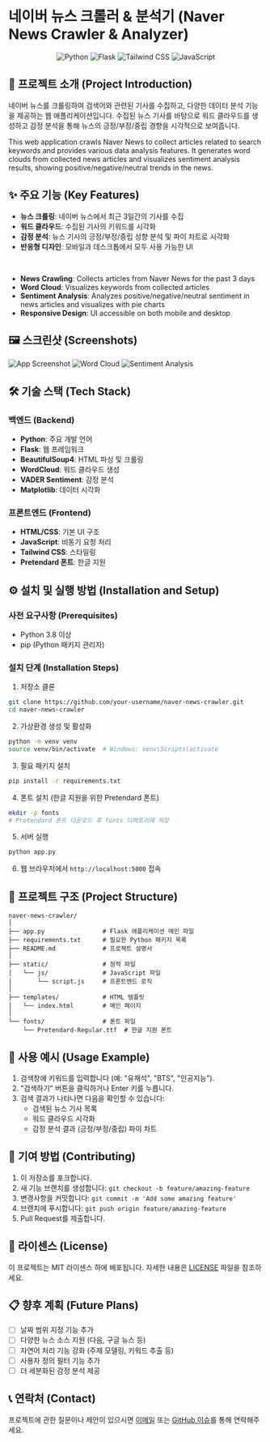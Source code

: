 # 네이버 뉴스 크롤러 & 분석기 (Naver News Crawler & Analyzer)

<div align="center">
  <img src="https://img.shields.io/badge/Python-3776AB?style=for-the-badge&logo=python&logoColor=white" alt="Python">
  <img src="https://img.shields.io/badge/Flask-000000?style=for-the-badge&logo=flask&logoColor=white" alt="Flask">
  <img src="https://img.shields.io/badge/Tailwind_CSS-38B2AC?style=for-the-badge&logo=tailwind-css&logoColor=white" alt="Tailwind CSS">
  <img src="https://img.shields.io/badge/JavaScript-F7DF1E?style=for-the-badge&logo=javascript&logoColor=black" alt="JavaScript">
</div>

## 📝 프로젝트 소개 (Project Introduction)

네이버 뉴스를 크롤링하여 검색어와 관련된 기사를 수집하고, 다양한 데이터 분석 기능을 제공하는 웹 애플리케이션입니다. 수집된 뉴스 기사를 바탕으로 워드 클라우드를 생성하고 감정 분석을 통해 뉴스의 긍정/부정/중립 경향을 시각적으로 보여줍니다.

This web application crawls Naver News to collect articles related to search keywords and provides various data analysis features. It generates word clouds from collected news articles and visualizes sentiment analysis results, showing positive/negative/neutral trends in the news.

## ✨ 주요 기능 (Key Features)

- **뉴스 크롤링**: 네이버 뉴스에서 최근 3일간의 기사를 수집
- **워드 클라우드**: 수집된 기사의 키워드를 시각화
- **감정 분석**: 뉴스 기사의 긍정/부정/중립 성향 분석 및 파이 차트로 시각화
- **반응형 디자인**: 모바일과 데스크톱에서 모두 사용 가능한 UI

<br>

- **News Crawling**: Collects articles from Naver News for the past 3 days
- **Word Cloud**: Visualizes keywords from collected articles
- **Sentiment Analysis**: Analyzes positive/negative/neutral sentiment in news articles and visualizes with pie charts
- **Responsive Design**: UI accessible on both mobile and desktop

## 🖼️ 스크린샷 (Screenshots)

![App Screenshot](screenshots/main.png)
![Word Cloud](screenshots/wordcloud.png)
![Sentiment Analysis](screenshots/sentiment.png)

## 🛠️ 기술 스택 (Tech Stack)

### 백엔드 (Backend)
- **Python**: 주요 개발 언어
- **Flask**: 웹 프레임워크
- **BeautifulSoup4**: HTML 파싱 및 크롤링
- **WordCloud**: 워드 클라우드 생성
- **VADER Sentiment**: 감정 분석
- **Matplotlib**: 데이터 시각화

### 프론트엔드 (Frontend)
- **HTML/CSS**: 기본 UI 구조
- **JavaScript**: 비동기 요청 처리
- **Tailwind CSS**: 스타일링
- **Pretendard 폰트**: 한글 지원

## ⚙️ 설치 및 실행 방법 (Installation and Setup)

### 사전 요구사항 (Prerequisites)
- Python 3.8 이상
- pip (Python 패키지 관리자)

### 설치 단계 (Installation Steps)

1. 저장소 클론
```bash
git clone https://github.com/your-username/naver-news-crawler.git
cd naver-news-crawler
```

2. 가상환경 생성 및 활성화
```bash
python -m venv venv
source venv/bin/activate  # Windows: venv\Scripts\activate
```

3. 필요 패키지 설치
```bash
pip install -r requirements.txt
```

4. 폰트 설치 (한글 지원을 위한 Pretendard 폰트)
```bash
mkdir -p fonts
# Pretendard 폰트 다운로드 후 fonts 디렉토리에 저장
```

5. 서버 실행
```bash
python app.py
```

6. 웹 브라우저에서 `http://localhost:5000` 접속

## 📄 프로젝트 구조 (Project Structure)

```
naver-news-crawler/
│
├── app.py                # Flask 애플리케이션 메인 파일
├── requirements.txt      # 필요한 Python 패키지 목록
├── README.md             # 프로젝트 설명서
│
├── static/               # 정적 파일
│   └── js/               # JavaScript 파일
│       └── script.js     # 프론트엔드 로직
│
├── templates/            # HTML 템플릿
│   └── index.html        # 메인 페이지
│
└── fonts/                # 폰트 파일
    └── Pretendard-Regular.ttf  # 한글 지원 폰트
```

## 🌟 사용 예시 (Usage Example)

1. 검색창에 키워드를 입력합니다 (예: "유재석", "BTS", "인공지능").
2. "검색하기" 버튼을 클릭하거나 Enter 키를 누릅니다.
3. 검색 결과가 나타나면 다음을 확인할 수 있습니다:
   - 검색된 뉴스 기사 목록
   - 워드 클라우드 시각화
   - 감정 분석 결과 (긍정/부정/중립) 파이 차트

## 🤝 기여 방법 (Contributing)

1. 이 저장소를 포크합니다.
2. 새 기능 브랜치를 생성합니다: `git checkout -b feature/amazing-feature`
3. 변경사항을 커밋합니다: `git commit -m 'Add some amazing feature'`
4. 브랜치에 푸시합니다: `git push origin feature/amazing-feature`
5. Pull Request를 제출합니다.

## 📜 라이센스 (License)

이 프로젝트는 MIT 라이센스 하에 배포됩니다. 자세한 내용은 [LICENSE](LICENSE) 파일을 참조하세요.

## 📋 향후 계획 (Future Plans)

- [ ] 날짜 범위 지정 기능 추가
- [ ] 다양한 뉴스 소스 지원 (다음, 구글 뉴스 등)
- [ ] 자연어 처리 기능 강화 (주제 모델링, 키워드 추출 등)
- [ ] 사용자 정의 필터 기능 추가
- [ ] 더 세분화된 감정 분석 제공

## 📞 연락처 (Contact)

프로젝트에 관한 질문이나 제안이 있으시면 [이메일](mailto:your-email@example.com) 또는 [GitHub 이슈](https://github.com/your-username/naver-news-crawler/issues)를 통해 연락해주세요.
